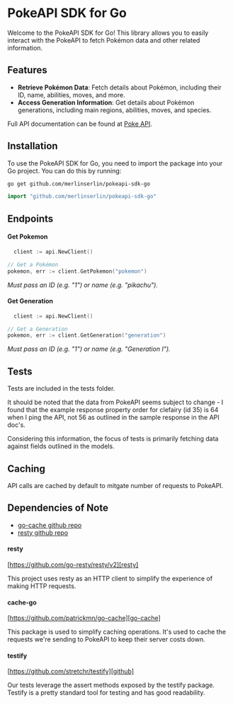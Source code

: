 # PokeAPI SDK for Go

Welcome to the PokeAPI SDK for Go! This library allows you to easily interact with the PokeAPI to fetch Pokémon data and other related information.

## Features

- **Retrieve Pokémon Data**: Fetch details about Pokémon, including their ID, name, abilities, moves, and more.
- **Access Generation Information**: Get details about Pokémon generations, including main regions, abilities, moves, and species.


Full API documentation can be found at [Poke API](https://pokeapi.co/docs/v2.html).

## Installation

To use the PokeAPI SDK for Go, you need to import the package into your Go project. You can do this by running:

```bash
go get github.com/merlinserlin/pokeapi-sdk-go
```

```go
import "github.com/merlinserlin/pokeapi-sdk-go"
```

## Endpoints
  
#### Get Pokemon

```go
  client := api.NewClient()

// Get a Pokémon
pokemon, err := client.GetPokemon("pokemon")
```

*Must pass an ID (e.g. "1") or name (e.g. "pikachu").*

#### Get Generation


```go
  client := api.NewClient()

// Get a Generation
pokemon, err := client.GetGeneration("generation")
```

*Must pass an ID (e.g. "1") or name (e.g. "Generation I").*

## Tests 

Tests are included in the tests folder. 

It should be noted that the data from PokeAPI seems subject to change - I found that the example response property order for clefairy (id 35) is 64 when I ping the API, not 56 as  outlined in the sample response in the API doc's. 

Considering this information, the focus of tests is primarily fetching data against fields outlined in the models.

## Caching

API calls are cached by default to mitgate number of requests to PokeAPI.

## Dependencies of Note

- [go-cache github repo][go-cache]
- [resty github repo][resty]

[go-cache]: https://github.com/patrickmn/go-cache
[resty]: https://github.com/go-resty/resty/v2

[go-cache]: https://github.com/patrickmn/go-cache
[resty]: https://github.com/go-resty/resty/v2

#### resty
[https://github.com/go-resty/resty/v2][resty]

This project uses resty as an HTTP client to simplify the experience of making HTTP requests. 

#### cache-go
[https://github.com/patrickmn/go-cache][go-cache]

This package is used to simplify caching operations. It's used to cache the requests we're sending to PokeAPI to keep their server costs down.

#### testify
[https://github.com/stretchr/testify][github]

Our tests leverage the assert methods exposed by the testify package. Testify is a pretty standard tool for testing and has good readability. 



